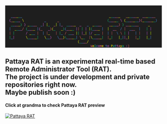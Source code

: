 ![Welcome to Pattaya :)](https://github.com/Pattaya-Project/.github/blob/main/profile/pattaya_banner.png)

## Pattaya RAT is an experimental real-time based Remote Administrator Tool (RAT).<br>The project is under development and private repositories right now.<br>Maybe publish soon :)

#### Click at grandma to check Pattaya RAT preview
[![Pattaya RAT](http://www.quickmeme.com/img/30/30fa6ac2ef43d3cbc6118eb9e04c5ce467db579512291518060391dc3e8da7c9.jpg)](https://www.youtube.com/watch?v=wHwPlRAt2Cc)
